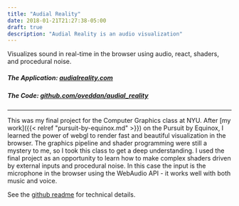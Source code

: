 ```yaml
---
title: "Audial Reality"
date: 2018-01-21T21:27:38-05:00
draft: true
description: "Audial Reality is an audio visualization"
---
```


Visualizes sound in real-time in the browser using audio, react, shaders, and procedural noise.
<!--more-->

##### The Application: [audialreality.com](https://audialreality.com/)
##### The Code: [github.com/oveddan/audial_reality](https://github.com/oveddan/audial_reality)

---

This was my final project for the Computer Graphics class at NYU.  After [my work]({{< relref "pursuit-by-equinox.md" >}}) on the Pursuit by Equinox,
I learned the power of webgl to render fast and beautiful visualization in the browser. The graphics pipeline and shader programming were 
still a mystery to me, so I took this class to get a deep understanding.  I used the final project as an opportunity to learn how to make
complex shaders driven by external inputs and procedural noise.  In this case the input is the microphone in the browser using the WebAudio API - it works well with
both music and voice.

See the [github readme](https://github.com/oveddan/audial_reality/blob/master/README.md) for technical details.
